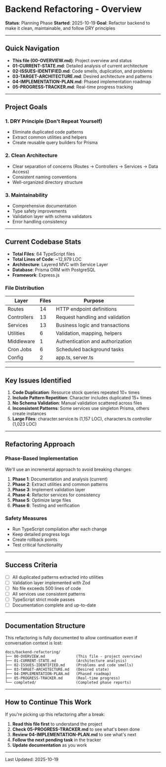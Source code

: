 # Backend Refactoring - Overview

**Status**: Planning Phase
**Started**: 2025-10-19
**Goal**: Refactor backend to make it clean, maintainable, and follow DRY principles

---

## Quick Navigation

- **This file (00-OVERVIEW.md)**: Project overview and status
- **01-CURRENT-STATE.md**: Detailed analysis of current architecture
- **02-ISSUES-IDENTIFIED.md**: Code smells, duplication, and problems
- **03-TARGET-ARCHITECTURE.md**: Desired architecture and patterns
- **04-IMPLEMENTATION-PLAN.md**: Phased implementation roadmap
- **05-PROGRESS-TRACKER.md**: Real-time progress tracking

---

## Project Goals

### 1. DRY Principle (Don't Repeat Yourself)
- Eliminate duplicated code patterns
- Extract common utilities and helpers
- Create reusable query builders for Prisma

### 2. Clean Architecture
- Clear separation of concerns (Routes → Controllers → Services → Data Access)
- Consistent naming conventions
- Well-organized directory structure

### 3. Maintainability
- Comprehensive documentation
- Type safety improvements
- Validation layer with schema validators
- Error handling consistency

---

## Current Codebase Stats

- **Total Files**: 64 TypeScript files
- **Total Lines of Code**: ~12,979 LOC
- **Architecture**: Layered MVC with Service Layer
- **Database**: Prisma ORM with PostgreSQL
- **Framework**: Express.js

### File Distribution

| Layer | Files | Purpose |
|-------|-------|---------|
| Routes | 14 | HTTP endpoint definitions |
| Controllers | 13 | Request handling and validation |
| Services | 13 | Business logic and transactions |
| Utilities | 6 | Validation, mapping, helpers |
| Middleware | 1 | Authentication and authorization |
| Cron Jobs | 6 | Scheduled background tasks |
| Config | 2 | app.ts, server.ts |

---

## Key Issues Identified

1. **Code Duplication**: Resource stock queries repeated 10+ times
2. **Include Pattern Repetition**: Character includes duplicated 15+ times
3. **No Schema Validation**: Manual validation scattered across files
4. **Inconsistent Patterns**: Some services use singleton Prisma, others create instances
5. **Large Files**: character.service.ts (1,157 LOC), characters.ts controller (1,023 LOC)

---

## Refactoring Approach

### Phase-Based Implementation
We'll use an incremental approach to avoid breaking changes:

1. **Phase 1**: Documentation and analysis (current)
2. **Phase 2**: Extract utilities and common patterns
3. **Phase 3**: Implement validation layer
4. **Phase 4**: Refactor services for consistency
5. **Phase 5**: Optimize large files
6. **Phase 6**: Testing and verification

### Safety Measures
- Run TypeScript compilation after each change
- Keep detailed progress logs
- Create rollback points
- Test critical functionality

---

## Success Criteria

- [ ] All duplicated patterns extracted into utilities
- [ ] Validation layer implemented with Zod
- [ ] No file exceeds 500 lines of code
- [ ] All services use consistent patterns
- [ ] TypeScript strict mode passes
- [ ] Documentation complete and up-to-date

---

## Documentation Structure

This refactoring is fully documented to allow continuation even if conversation context is lost:

```
docs/backend-refactoring/
├── 00-OVERVIEW.md              (This file - project overview)
├── 01-CURRENT-STATE.md         (Architecture analysis)
├── 02-ISSUES-IDENTIFIED.md     (Problems and code smells)
├── 03-TARGET-ARCHITECTURE.md   (Desired state)
├── 04-IMPLEMENTATION-PLAN.md   (Phased roadmap)
├── 05-PROGRESS-TRACKER.md      (Real-time progress)
└── completed/                  (Completed phase reports)
```

---

## How to Continue This Work

If you're picking up this refactoring after a break:

1. **Read this file first** to understand the project
2. **Check 05-PROGRESS-TRACKER.md** to see what's been done
3. **Review 04-IMPLEMENTATION-PLAN.md** to see what's next
4. **Follow the next pending task** in the tracker
5. **Update documentation** as you work

---

Last Updated: 2025-10-19
